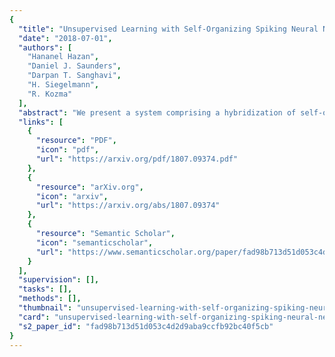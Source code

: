 ```yaml
---
{
  "title": "Unsupervised Learning with Self-Organizing Spiking Neural Networks",
  "date": "2018-07-01",
  "authors": [
    "Hananel Hazan",
    "Daniel J. Saunders",
    "Darpan T. Sanghavi",
    "H. Siegelmann",
    "R. Kozma"
  ],
  "abstract": "We present a system comprising a hybridization of self-organized map (SOM) properties with spiking neural networks (SNNs) that retain many of the features of SOMs. Networks are trained in an unsupervised manner to learn a self-organized lattice of filters via excitatory-inhibitory interactions among populations of neurons. We develop and test various inhibition strategies, such as growing with inter-neuron distance and two distinct levels of inhibition. The quality of the unsupervised learning algorithm is evaluated using examples with known labels. Several biologically-inspired classification tools are proposed and compared, including population-level confidence rating, and n-grams using spike motif algorithm. Using the optimal choice of parameters, our approach produces improvements over state-of-art spiking neural networks.",
  "links": [
    {
      "resource": "PDF",
      "icon": "pdf",
      "url": "https://arxiv.org/pdf/1807.09374.pdf"
    },
    {
      "resource": "arXiv.org",
      "icon": "arxiv",
      "url": "https://arxiv.org/abs/1807.09374"
    },
    {
      "resource": "Semantic Scholar",
      "icon": "semanticscholar",
      "url": "https://www.semanticscholar.org/paper/fad98b713d51d053c4d2d9aba9ccfb92bc40f5cb"
    }
  ],
  "supervision": [],
  "tasks": [],
  "methods": [],
  "thumbnail": "unsupervised-learning-with-self-organizing-spiking-neural-networks-thumb.jpg",
  "card": "unsupervised-learning-with-self-organizing-spiking-neural-networks-card.jpg",
  "s2_paper_id": "fad98b713d51d053c4d2d9aba9ccfb92bc40f5cb"
}
---
```


